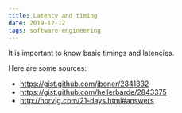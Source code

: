 ```yaml
---
title: Latency and timing
date: 2019-12-12
tags: software-engineering
---
```


It is important to know basic timings and latencies.

Here are some sources:

- https://gist.github.com/jboner/2841832
- https://gist.github.com/hellerbarde/2843375
- http://norvig.com/21-days.html#answers
